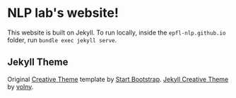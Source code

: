 # NLP lab's website!

This website is built on Jekyll. To run locally, inside the `epfl-nlp.github.io` folder, run `bundle exec jekyll serve`.

## Jekyll Theme

Original [Creative Theme](https://startbootstrap.com/theme/creative) template by [Start Bootstrap](http://startbootstrap.com). [Jekyll Creative Theme](https://jekyllthemes.io/theme/creative-theme-jekyll) by [volny](https://github.com/volny/creative-theme-jekyll).